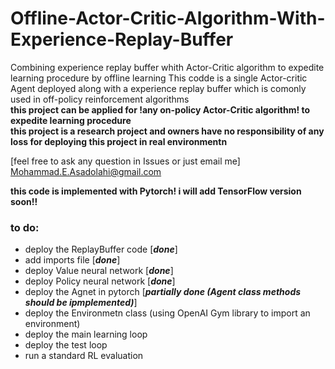 # Offline-Actor-Critic-Algorithm-With-Experience-Replay-Buffer
Combining experience replay buffer whith Actor-Critic algorithm to expedite learning procedure by offline learning
This codde is a single Actor-critic Agent deployed along with a experience replay buffer which is comonly used in off-policy reinforcement algorithms  
**this project can be applied for !any on-policy Actor-Critic algorithm! to expedite learning procedure**   
**this project is a research project and owners have no responsibility of any loss for deploying this project in real environmentn**   

[feel free to ask any question in Issues or just email me]  
Mohammad.E.Asadolahi@gmail.com
  
  
**this code is implemented with Pytorch! i will add TensorFlow version soon!!**
### to do:  
* deploy the ReplayBuffer code   [***done***]
* add imports file   [***done***]
* deploy Value neural network [***done***]
* deploy Policy neural network [***done***]
* deploy the Agnet in pytorch [***partially done (Agent class methods should be ipmplemented)***]
* deploy the Environmetn class (using OpenAI Gym library to import an environment) 
* deploy the main learning loop
* deploy the test loop
* run a standard RL evaluation 
